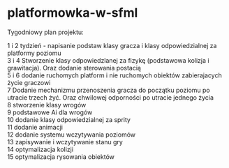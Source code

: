 # platformowka-w-sfml

Tygodniowy plan projektu:

1 i 2 tydzień - napisanie podstaw klasy gracza i klasy odpowiedzialnej za platformy poziomu <br/>
3 i 4 Stworzenie klasy odpowiedzlanej za fizykę (podstawowa kolizja i grawitacja). Oraz dodanie sterowania postacią <br/>
5 i 6 dodanie ruchomych platform i nie ruchomych obiektów zabierajacych życie graczowi <br/> 
7 Dodanie mechanizmu przenoszenia gracza do początku poziomu po utracie trzech żyć. Oraz chwilowej odporności po utracie jednego życia <br/>
8 stworzenie klasy wrogów <br/>
9 podstawowe Ai dla wrogów <br/>
10 dodanie klasy odpowiedzialnej za sprity <br/>
11 dodanie animacji <br/>
12 dodanie systemu wczytywania poziomów <br/>
13 zapisywanie i wczytywanie stanu gry <br/>
14 optymalizacja kolizji <br/>
15 optymalizacja rysowania obiektów <br/>